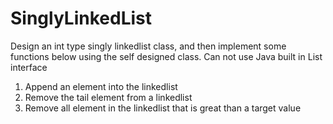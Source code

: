# SinglyLinkedList
Design an int type singly linkedlist class, and then implement some functions below using the self designed class. Can not use Java built in List interface
1. Append an element into the linkedlist
2. Remove the tail element from a linkedlist
3. Remove all element in the linkedlist that is great than a target value
